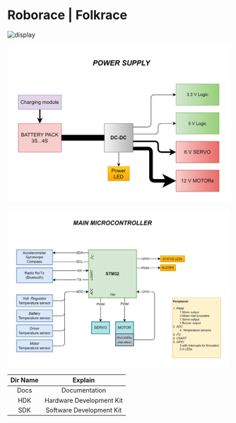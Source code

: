 # Roborace | Folkrace

![display](Images/Renders/Robot-2022-03-26.JPG)

![display](Images/SchematicDrawing_PowerSupply.jpg)

![display](Images/SchematicDrawing_Microcontroller.jpg)

|Dir Name|Explain|
| :--:|:--:|
|Docs|Documentation|
|HDK|Hardware Development Kit|
|SDK|Software Development Kit|
